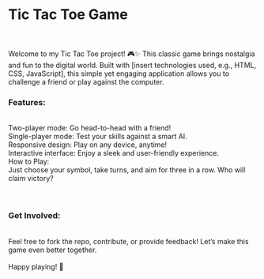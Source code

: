 <h1>Tic Tac Toe Game </h1>
<br>
<br>
<b></b>Welcome to my Tic Tac Toe project! 🎮✨ This classic game brings nostalgia and fun to the digital world. Built with [insert technologies used, e.g., HTML, CSS, JavaScript], this simple yet engaging application allows you to challenge a friend or play against the computer.</b>
<br>
<h3>Features:</h3><br>
Two-player mode: Go head-to-head with a friend!<br>
Single-player mode: Test your skills against a smart AI.<br>
Responsive design: Play on any device, anytime!<br>
Interactive interface: Enjoy a sleek and user-friendly experience.<br>
How to Play:<br>
Just choose your symbol, take turns, and aim for three in a row. Who will claim victory?<br>
<br>
<br>
<h3>Get Involved:</h3><br>
Feel free to fork the repo, contribute, or provide feedback! Let’s make this game even better together.<br>
<br>
Happy playing! 🎉

